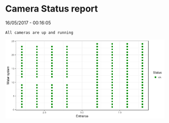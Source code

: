 Camera Status report
================
16/05/2017 - 00:16:05

    All cameras are up and running

![](camreport_files/figure-markdown_github/unnamed-chunk-2-1.png)
